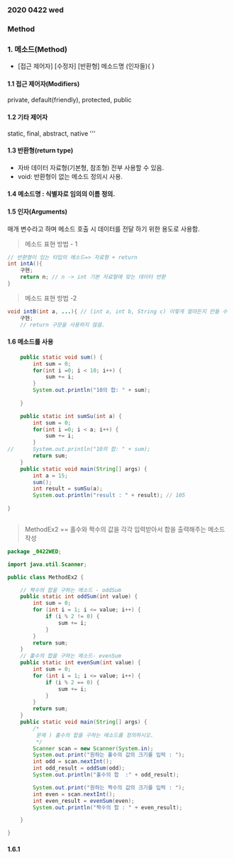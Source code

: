 ### 2020 0422 wed 
### Method
### 1. 메소드(Method)
* [접근 제어자] [수정자] [반환형] 메소드명 (인자들){ }
#### 1.1 접근 제어자(Modifiers)
private, default(friendly), protected, public
		 
#### 1.2 기타 제어자 
static, final, abstract, native '''
		 
#### 1.3 반환형(return type)
- 자바 데이터 자료형(기본형, 참조형) 전부 사용할 수 있음.
- void: 반환형이 없는 메소드 정의시 사용.
		 
#### 1.4 메소드명 : 식별자로 임의의 이름 정의.
		 
#### 1.5 인자(Arguments)
매개 변수라고 하며 메소드 호출 시 데이터를 전달 하기 위한 용도로 사용함.

> 메소드 표현 방법 - 1
```java
// 반환형이 있는 타입의 메소드=> 자료형 + return
int intA(){
	구현;
	return n; // n -> int 기본 자료형에 맞는 데이터 반환
}
```

> 메소드 표현 방법 -2 
```java
void intB(int a, ...){ // (int a, int b, String c) 이렇게 얼마든지 만들 수 있다.
	구현;
	// return 구문을 사용하지 않음.
```

#### 1.6 메소드를 사용

```java
	public static void sum() {
		int sum = 0;
		for(int i =0; i < 10; i++) {
			sum += i;
		}
		System.out.println("10의 합: " + sum);
	
	}

	public static int sumSu(int a) {
		int sum = 0;
		for(int i =0; i < a; i++) {
			sum += i;
		}
//		System.out.println("10의 합: " + sum);
		return sum;
	}
	public static void main(String[] args) {
		int a = 15;
		sum();
		int result = sumSu(a);
		System.out.println("result : " + result); // 105
		
}	



```

> MethodEx2 == 홀수와 짝수의 값을 각각 입력받아서 합을 출력해주는 메소드 작성
```java
package _0422WED;

import java.util.Scanner;

public class MethodEx2 {

	// 짝수의 합을 구하는 메소드 - oddSum
	public static int oddSum(int value) {
		int sum = 0;
		for (int i = 1; i <= value; i++) {
			if (i % 2 != 0) {
				sum += i;
			}
		}
		return sum;
	}
	// 홀수의 합을 구하는 메소드- evenSum
	public static int evenSum(int value) {
		int sum = 0;
		for (int i = 1; i <= value; i++) {
			if (i % 2 == 0) {
				sum += i;
			}
		}
		return sum;
	}
	public static void main(String[] args) {
		/*
		 문제 ) 홀수의 합을 구하는 메소드를 정의하시오.
		 */
		Scanner scan = new Scanner(System.in);
		System.out.print("원하는 홀수의 값의 크기를 입력 : ");
		int odd = scan.nextInt();
		int odd_result = oddSum(odd);
		System.out.println("홀수의 합  :" + odd_result);

		System.out.print("원하는 짝수의 값의 크기를 입력 : ");
		int even = scan.nextInt();
		int even_result = evenSum(even);
		System.out.println("짝수의 합 : " + even_result);

	}

}
```

#### 1.6.1

















